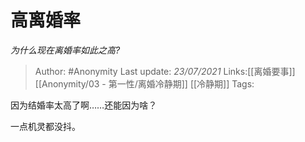 # 高离婚率
*为什么现在离婚率如此之高?*

> Author: #Anonymity
> Last update: *23/07/2021*
> Links:[[离婚要事]] [[Anonymity/03 - 第一性/离婚冷静期]] [[冷静期]]
> Tags:

因为结婚率太高了啊……还能因为啥？

一点机灵都没抖。

